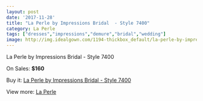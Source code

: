 ```yaml
---
layout: post
date: '2017-11-28'
title: "La Perle by Impressions Bridal  - Style 7400"
category: La Perle
tags: ["dresses","impressions","demure","bridal","wedding"]
image: http://img.idealgown.com/1194-thickbox_default/la-perle-by-impressions-bridal-style-7400.jpg
---
```

La Perle by Impressions Bridal  - Style 7400

On Sales: **$160**
<a href="https://www.idealgown.com/en/la-perle/555-la-perle-by-impressions-bridal-style-7400.html"><amp-img layout="responsive" width="600" height="600" src="//img.idealgown.com/1194-thickbox_default/la-perle-by-impressions-bridal-style-7400.jpg" alt="La Perle by Impressions Bridal  - Style 7400 0" /></a>
<a href="https://www.idealgown.com/en/la-perle/555-la-perle-by-impressions-bridal-style-7400.html"><amp-img layout="responsive" width="600" height="600" src="//img.idealgown.com/1195-thickbox_default/la-perle-by-impressions-bridal-style-7400.jpg" alt="La Perle by Impressions Bridal  - Style 7400 1" /></a>

Buy it: [La Perle by Impressions Bridal  - Style 7400](https://www.idealgown.com/en/la-perle/555-la-perle-by-impressions-bridal-style-7400.html "La Perle by Impressions Bridal  - Style 7400")

View more: [La Perle](https://www.idealgown.com/en/8-la-perle "La Perle")